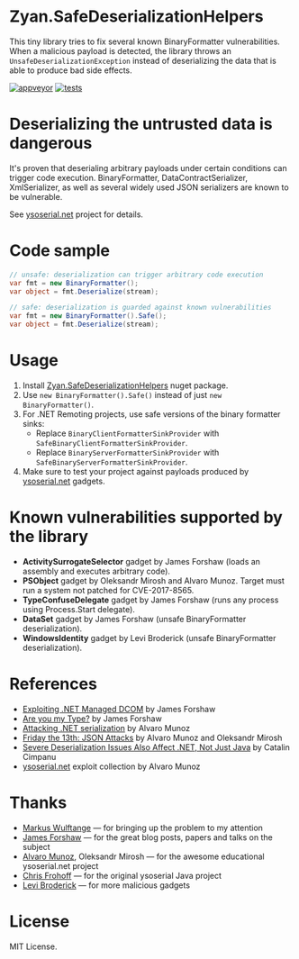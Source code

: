 ﻿# Zyan.SafeDeserializationHelpers

This tiny library tries to fix several known BinaryFormatter vulnerabilities.
When a malicious payload is detected, the library throws an `UnsafeDeserializationException`
instead of deserializing the data that is able to produce bad side effects. 

[![appveyor](https://ci.appveyor.com/api/projects/status/github/zyanfx/safedeserializationhelpers?svg=true)](https://ci.appveyor.com/project/yallie/safedeserializationhelpers)
[![tests](https://img.shields.io/appveyor/tests/yallie/safedeserializationhelpers.svg)](https://ci.appveyor.com/project/yallie/safedeserializationhelpers/build/tests)

# Deserializing the untrusted data is dangerous

It's proven that deserialing arbitrary payloads under certain conditions can
trigger code execution. BinaryFormatter, DataContractSerializer, XmlSerializer,
as well as several widely used JSON serializers are known to be vulnerable.

See [ysoserial.net](https://github.com/pwntester/ysoserial.net) project for details.

# Code sample

```csharp
// unsafe: deserialization can trigger arbitrary code execution
var fmt = new BinaryFormatter();
var object = fmt.Deserialize(stream);

// safe: deserialization is guarded against known vulnerabilities
var fmt = new BinaryFormatter().Safe();
var object = fmt.Deserialize(stream);
```

# Usage

1. Install [Zyan.SafeDeserializationHelpers](https://www.nuget.org/packages/Zyan.SafeDeserializationHelpers) nuget package.
2. Use `new BinaryFormatter().Safe()` instead of just `new BinaryFormatter()`.
3. For .NET Remoting projects, use safe versions of the binary formatter sinks:
   * Replace `BinaryClientFormatterSinkProvider` with `SafeBinaryClientFormatterSinkProvider`.
   * Replace `BinaryServerFormatterSinkProvider` with `SafeBinaryServerFormatterSinkProvider`.
4. Make sure to test your project against payloads produced by [ysoserial.net](https://github.com/pwntester/ysoserial.net) gadgets.

# Known vulnerabilities supported by the library

* **ActivitySurrogateSelector** gadget by James Forshaw (loads an assembly and executes arbitrary code).
* **PSObject** gadget by Oleksandr Mirosh and Alvaro Munoz. Target must run a system not patched for CVE-2017-8565.
* **TypeConfuseDelegate** gadget by James Forshaw (runs any process using Process.Start delegate).
* **DataSet** gadget by James Forshaw (unsafe BinaryFormatter deserialization).
* **WindowsIdentity** gadget by Levi Broderick (unsafe BinaryFormatter deserialization).

# References

* [Exploiting .NET Managed DCOM](https://googleprojectzero.blogspot.com/2017/04/exploiting-net-managed-dcom.html) by James Forshaw
* [Are you my Type?](https://media.blackhat.com/bh-us-12/Briefings/Forshaw/BH_US_12_Forshaw_Are_You_My_Type_WP.pdf) by James Forshaw
* [Attacking .NET serialization](https://speakerdeck.com/pwntester/attacking-net-serialization) by Alvaro Munoz
* [Friday the 13th: JSON Attacks](https://www.blackhat.com/docs/us-17/thursday/us-17-Munoz-Friday-The-13th-Json-Attacks.pdf) by Alvaro Munoz and Oleksandr Mirosh
* [Severe Deserialization Issues Also Affect .NET, Not Just Java](https://www.bleepingcomputer.com/news/security/severe-deserialization-issues-also-affect-net-not-just-java/) by Catalin Cimpanu
* [ysoserial.net](https://github.com/pwntester/ysoserial.net) exploit collection by Alvaro Munoz

# Thanks

* [Markus Wulftange](https://github.com/mwulftange) — for bringing up the problem to my attention
* [James Forshaw](https://github.com/tyranid) — for the great blog posts, papers and talks on the subject
* [Alvaro Munoz](https://github.com/pwntester), Oleksandr Mirosh — for the awesome educational ysoserial.net project
* [Chris Frohoff](https://github.com/frohoff) — for the original ysoserial Java project
* [Levi Broderick](https://github.com/GrabYourPitchforks) — for more malicious gadgets

# License

MIT License.
